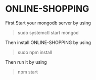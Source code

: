 # ONLINE-SHOPPING

First Start your mongodb server by using
>sudo systemctl start mongod

Then install ONLINE-SHOPPING by using
>sudo npm install

Then run it by using 
>npm start
